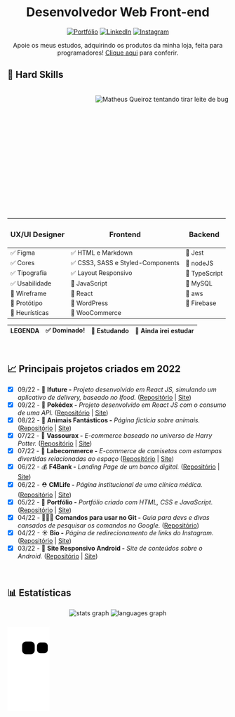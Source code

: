 <div align="center">
 
 # Desenvolvedor Web Front-end
 
[![Portfólio](https://img.shields.io/badge/Portfólio-%23000000.svg?style=for-the-badge&logoColor=#FF7139)](https://matheusqueirozds.dev)
[![LinkedIn](https://img.shields.io/badge/linkedin-%230077B5.svg?style=for-the-badge&logo=linkedin&logoColor=white)](https://www.linkedin.com/in/matheusqueirozds)
[![Instagram](https://img.shields.io/badge/Instagram-%23E4405F.svg?style=for-the-badge&logo=Instagram&logoColor=white)](https://www.instagram.com/matheusqueirozds.dev)
 
</div>

<p align="center"> Apoie os meus estudos, adquirindo os produtos da minha loja, feita para programadores! <a href="https://montink.com/nobugnogain">Clique aqui</a> para conferir.</p>

<div>
<h2>💪 Hard Skills</h2>

<br clear="both">
<img align="right" height="280px"  src="https://media.giphy.com/media/bGgsc5mWoryfgKBx1u/giphy.gif" title="Matheus Queiroz tentando tirar leite de bug"  />

<div>
 
| <h3>UX/UI Designer</h3> | <h3>Frontend</h3> | <h3>Backend</h3> 
---|---|---
✅ Figma | ✅ HTML e Markdown | 🚫 Jest 
✅ Cores | ✅ CSS3, SASS e Styled-Components | 🚫 nodeJS
✅ Tipografia | ✅ Layout Responsivo | 🚫 TypeScript
✅ Usabilidade | 🔄 JavaScript | 🚫 MySQL
🚫 Wireframe | 🔄 React | 🚫 aws
🚫 Protótipo | 🚫 WordPress | 🚫 Firebase
🚫 Heurísticas | 🚫 WooCommerce 
  
LEGENDA | ✅ Dominado! | 🔄 Estudando | 🚫 Ainda irei estudar
:----:|:----:|:----:|:----:
 
</div>
</div>

<br>
 
## 📈 Principais projetos criados em 2022
- [x] 09/22 - 🌮 **Ifuture -** *Projeto desenvolvido em React JS, simulando um aplicativo de delivery, baseado no Ifood.* ([Repositório](https://github.com/matheusqueirozds/ifuture) | [Site](https://ifuture.vercel.app/))
- [x] 09/22 - 🐣 **Pokédex -** *Projeto desenvolvido em React JS com o consumo de uma API.* ([Repositório](https://github.com/matheusqueirozds/pokedex) | [Site](https://jemison-pokedex8.vercel.app/))
- [x] 08/22 - 🦁 **Animais Fantásticos -** *Página fictícia sobre animais.* ([Repositório](https://github.com/matheusqueirozds/animais-fantasticos) | [Site](https://animais-fantasticos-sigma.vercel.app/))
- [x] 07/22 - 🧹 **Vassourax -** *E-commerce baseado no universo de Harry Potter.* ([Repositório](https://github.com/matheusqueirozds/vassourax) | [Site](https://vassourax.vercel.app/))
- [x] 07/22 - 🛒 **Labecommerce -** *E-commerce de camisetas com estampas divertidas relacionadas ao espaço* ([Repositório](https://github.com/matheusqueirozds/labe-commerce) | [Site](https://general-volcano.surge.sh/))
- [x] 06/22 - 💰 **F4Bank -** *Landing Page de um banco digital.* ([Repositório](https://github.com/matheusqueirozds/f4bank) | [Site](https://futurebank.vercel.app/))
- [x] 06/22 - ⛑ **CMLife -** *Página institucional de uma clínica médica.* ([Repositório](https://github.com/matheusqueirozds/clinica-medica) | [Site](https://clinicamedica.vercel.app/)) 
- [x] 05/22 - 📜 **Portfólio -** *Portfólio criado com HTML, CSS e JavaScript.* ([Repositório](https://github.com/matheusqueirozds/portfolio) | [Site](https://matheusqueirozds.dev))
- [x] 04/22 - 👨🏽‍💻 **Comandos para usar no Git -** *Guia para devs e divas cansados de pesquisar os comandos no Google.* ([Repositório](https://github.com/matheusqueirozds/comandos-git))
- [x] 04/22 - ☀ **Bio -** *Página de redirecionamento de links do Instagram.* ([Repositório](https://github.com/matheusqueirozds/bio-instagram) | [Site](https://bio-matheusqueirozds.vercel.app/))
- [x] 03/22 - 🤖 **Site Responsivo Android -** *Site de conteúdos sobre o Android.* ([Repositório](https://github.com/matheusqueirozds/site-responsivo-android) | [Site](https://site-responsivo-android.vercel.app/))

<br>

<h2>📊 Estatísticas</h2>

<div align="center">
  <img src="https://github-readme-stats.vercel.app/api?hide_title=false&hide_rank=false&show_icons=true&include_all_commits=true&count_private=true&disable_animations=false&theme=react&locale=pt-br&hide_border=false&username=matheusqueirozds" height="150" alt="stats graph" title="Minhas movimentações no GitHub" />
  <img src="https://github-readme-stats.vercel.app/api/top-langs?locale=pt-BR&hide_title=false&layout=compact&card_width=320&langs_count=5&theme=react&hide_border=false&username=matheusqueirozds" height="150" alt="languages graph" title="Linguagens que mais uso" />
</div>

###

![snake gif](https://github.com/matheusqueirozds/matheusqueirozds/blob/output/github-contribution-grid-snake.svg)


</div>

<br>
